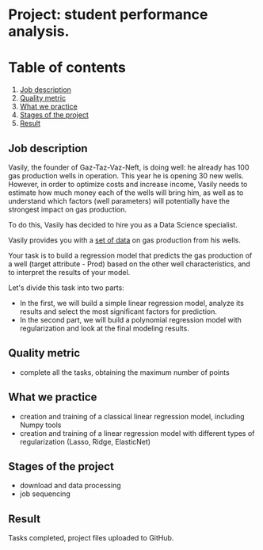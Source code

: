 # Project: student performance analysis.

# Table of contents
1. [Job description](https://github.com/drSever/drSever_data_science/tree/main/MIPT/02_project#Job-description)
2. [Quality metric](https://github.com/drSever/drSever_data_science/tree/main/MIPT/02_project#Quality-metric)
3. [What we practice](https://github.com/drSever/drSever_data_science/tree/main/MIPT/02_project#What-we-practice)
4. [Stages of the project](https://github.com/drSever/drSever_data_science/tree/main/MIPT/02_project#Stages-of-the-project)
5. [Result](https://github.com/drSever/drSever_data_science/tree/main/MIPT/02_project#Result)

## Job description

Vasily, the founder of Gaz-Taz-Vaz-Neft, is doing well: he already has 100 gas production wells in operation. This year he is opening 30 new wells. However, in order to optimize costs and increase income, Vasily needs to estimate how much money each of the wells will bring him, as well as to understand which factors (well parameters) will potentially have the strongest impact on gas production.

To do this, Vasily has decided to hire you as a Data Science specialist.

Vasily provides you with a [set of data](https://lms.skillfactory.ru/asset-v1:SkillFactory+MFTIDS+SEP2023+type@asset+block@_unconv.zip) on gas production from his wells.

Your task is to build a regression model that predicts the gas production of a well (target attribute - Prod) based on the other well characteristics, and to interpret the results of your model.

Let's divide this task into two parts:

- In the first, we will build a simple linear regression model, analyze its results and select the most significant factors for prediction.
- In the second part, we will build a polynomial regression model with regularization and look at the final modeling results.

## Quality metric

- complete all the tasks, obtaining the maximum number of points

## What we practice

- creation and training of a classical linear regression model, including Numpy tools
- creation and training of a linear regression model with different types of regularization (Lasso, Ridge, ElasticNet)

## Stages of the project

- download and data processing
- job sequencing

## Result

Tasks completed, project files uploaded to GitHub. 


